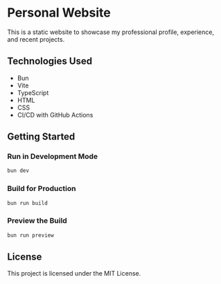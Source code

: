 # Personal Website

This is a static website to showcase my professional profile, experience, and recent projects.

## Technologies Used
- Bun
- Vite
- TypeScript
- HTML
- CSS
- CI/CD with GitHub Actions

## Getting Started

### Run in Development Mode
```sh
bun dev
```

### Build for Production
```sh
bun run build
```

### Preview the Build
```sh
bun run preview
```

## License
This project is licensed under the MIT License.
